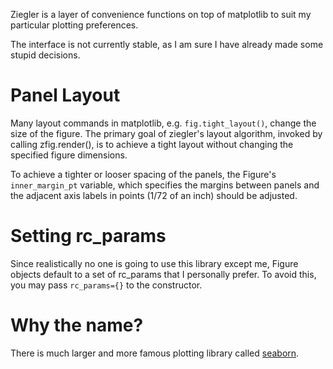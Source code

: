 Ziegler is a layer of convenience functions on top of matplotlib to suit my particular plotting preferences.

The interface is not currently stable, as I am sure I have already made some stupid decisions.

# Panel Layout
Many layout commands in matplotlib, e.g. ``fig.tight_layout()``, change the size of the figure. The primary goal of ziegler's layout algorithm, invoked by calling zfig.render(), is to achieve a tight layout without changing the specified figure dimensions.

To achieve a tighter or looser spacing of the panels, the Figure's ``inner_margin_pt`` variable, which specifies the margins between panels and the adjacent axis labels in points (1/72 of an inch) should be adjusted.

# Setting rc_params
Since realistically no one is going to use this library except me, Figure objects default to a set of rc_params that I personally prefer. To avoid this, you may pass ``rc_params={}`` to the constructor.

# Why the name?
There is much larger and more famous plotting library called [seaborn](https://github.com/mwaskom/seaborn).

